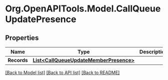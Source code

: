 
# Org.OpenAPITools.Model.CallQueueUpdatePresence

## Properties

Name | Type | Description | Notes
------------ | ------------- | ------------- | -------------
**Records** | [**List&lt;CallQueueUpdateMemberPresence&gt;**](CallQueueUpdateMemberPresence.md) |  | [optional] 

[[Back to Model list]](../README.md#documentation-for-models)
[[Back to API list]](../README.md#documentation-for-api-endpoints)
[[Back to README]](../README.md)

